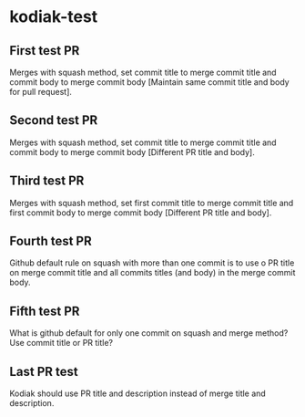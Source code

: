 # kodiak-test

## First test PR

Merges with squash method, set commit title to merge commit title and commit body to merge commit body [Maintain same commit title and body for pull request].

## Second test PR

Merges with squash method, set commit title to merge commit title and commit body to merge commit body [Different PR title and body].

## Third test PR

Merges with squash method, set first commit title to merge commit title and first commit body to merge commit body [Different PR title and body].

## Fourth test PR

Github default rule on squash with more than one commit is to use o PR title on merge commit title and all commits titles (and body) in the merge commit body.

## Fifth test PR
What is github default for only one commit on squash and merge method? Use commit title or PR title?

## Last PR test 

Kodiak should use PR title and description instead of merge title and description.